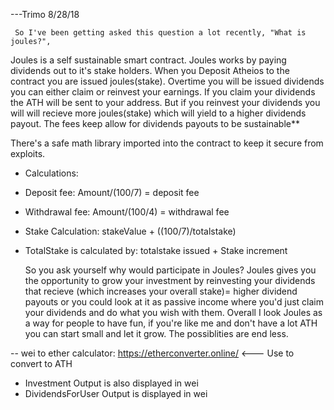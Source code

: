 
  ---Trimo 8/28/18
 
     So I've been getting asked this question a lot recently, "What is joules?",
Joules is a self sustainable smart contract. Joules works by paying dividends
   out to it's stake holders. When you Deposit Atheios to the contract you are
  issued joules(stake). Overtime you will be issued dividends you can either 
  claim or reinvest your earnings. If you claim your dividends the ATH 
  will be sent to your address. But if you reinvest your dividends you will 
  will recieve more joules(stake) which will yield to a higher dividends payout.
  The fees keep allow for dividends payouts to be sustainable**
  
  There's a safe math library imported into the contract to keep it secure from
  exploits.
 - Calculations:
 - Deposit fee: Amount/(100/7) = deposit fee
 - Withdrawal fee: Amount/(100/4) = withdrawal fee
 - Stake Calculation: stakeValue + ((100/7)/totalstake)
 - TotalStake is calculated by: totalstake issued + Stake increment 
   
   So you ask yourself why would participate in Joules? Joules gives you the 
   opportunity to grow your investment by reinvesting your dividends that recieve
   (which increases your overall stake)= higher dividend payouts
   or you could look at it as passive income where you'd just claim your dividends
   and do what you wish with them. 
   Overall I look Joules as a way for people to have fun, if you're like me and
   don't have a lot ATH you can start small and let it grow. The possiblities are 
   end less.
 

 -- wei to ether calculator: https://etherconverter.online/ <--- Use to convert to ATH
 - Investment Output is also displayed in wei
 - DividendsForUser Output is displayed in wei